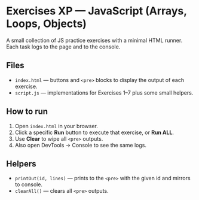 # Exercises XP — JavaScript (Arrays, Loops, Objects)

A small collection of JS practice exercises with a minimal HTML runner. Each task logs to the page and to the console.

## Files
- `index.html` — buttons and `<pre>` blocks to display the output of each exercise.
- `script.js` — implementations for Exercises 1–7 plus some small helpers.

## How to run
1. Open `index.html` in your browser.
2. Click a specific **Run** button to execute that exercise, or **Run ALL**.
3. Use **Clear** to wipe all `<pre>` outputs.
4. Also open DevTools → Console to see the same logs.

## Helpers
- `printOut(id, lines)` — prints to the `<pre>` with the given id and mirrors to console.
- `clearAll()` — clears all `<pre>` outputs.
